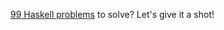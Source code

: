 

[99 Haskell problems][] to solve? Let's give it a shot!


[99 Haskell problems]:(https://wiki.haskell.org/H-99:_Ninety-Nine_Haskell_Problems)


